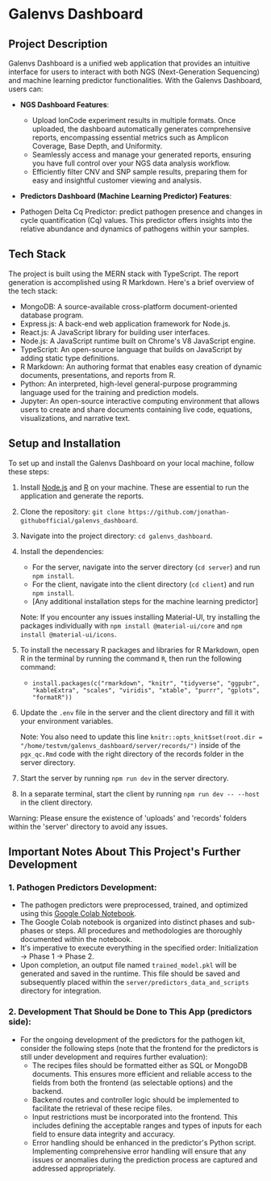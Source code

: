 
# Galenvs Dashboard

## Project Description
Galenvs Dashboard is a unified web application that provides an intuitive interface for users to interact with both NGS (Next-Generation Sequencing) and machine learning predictor functionalities. With the Galenvs Dashboard, users can:

- **NGS Dashboard Features**:
  - Upload IonCode experiment results in multiple formats. Once uploaded, the dashboard automatically generates comprehensive reports, encompassing essential metrics such as Amplicon Coverage, Base Depth, and Uniformity.
  - Seamlessly access and manage your generated reports, ensuring you have full control over your NGS data analysis workflow.
  - Efficiently filter CNV and SNP sample results, preparing them for easy and insightful customer viewing and analysis.

- **Predictors Dashboard (Machine Learning Predictor) Features**:
 - Pathogen Delta Cq Predictor:  predict pathogen presence and changes in cycle quantification (Cq) values. This predictor offers insights into the relative abundance and dynamics of pathogens within your samples.

## Tech Stack
The project is built using the MERN stack with TypeScript. The report generation is accomplished using R Markdown. Here's a brief overview of the tech stack:

- MongoDB: A source-available cross-platform document-oriented database program.
- Express.js: A back-end web application framework for Node.js.
- React.js: A JavaScript library for building user interfaces.
- Node.js: A JavaScript runtime built on Chrome's V8 JavaScript engine.
- TypeScript: An open-source language that builds on JavaScript by adding static type definitions.
- R Markdown: An authoring format that enables easy creation of dynamic documents, presentations, and reports from R.
- Python: An interpreted, high-level general-purpose programming language used for the training and prediction models.
- Jupyter: An open-source interactive computing environment that allows users to create and share documents containing live code, equations, visualizations, and narrative text.

## Setup and Installation
To set up and install the Galenvs Dashboard on your local machine, follow these steps:

1. Install [Node.js](https://nodejs.org/) and [R](https://www.r-project.org/) on your machine. These are essential to run the application and generate the reports.

2. Clone the repository: `git clone https://github.com/jonathan-githubofficial/galenvs_dashboard`.

3. Navigate into the project directory: `cd galenvs_dashboard`.

4. Install the dependencies:
   - For the server, navigate into the server directory (`cd server`) and run `npm install`.
   - For the client, navigate into the client directory (`cd client`) and run `npm install`.
   - [Any additional installation steps for the machine learning predictor]

   Note: If you encounter any issues installing Material-UI, try installing the packages individually with `npm install @material-ui/core` and `npm install @material-ui/icons`.

5. To install the necessary R packages and libraries for R Markdown, open R in the terminal by running the command `R`, then run the following command:
   - `install.packages(c("rmarkdown", "knitr", "tidyverse", "ggpubr", "kableExtra", "scales", "viridis", "xtable", "purrr", "gplots", "formatR"))`

6. Update the `.env` file in the server and the client directory and fill it with your environment variables.
   
   Note: You also need to update this line `knitr::opts_knit$set(root.dir = "/home/testvm/galenvs_dashboard/server/records/")` inside of the `pgx_qc.Rmd` code with the right directory of the records folder in the server directory. 

8. Start the server by running `npm run dev` in the server directory.

9. In a separate terminal, start the client by running `npm run dev -- --host` in the client directory.

Warning: Please ensure the existence of 'uploads' and 'records' folders within the 'server' directory to avoid any issues.

## Important Notes About This Project's Further Development

### 1. Pathogen Predictors Development:
- The pathogen predictors were preprocessed, trained, and optimized using this [Google Colab Notebook](https://colab.research.google.com/drive/1S4evNfZmwAfr1tqi9OYh40RuNusimOdb?usp=sharing#scrollTo=-eP5engoL7AK).
- The Google Colab notebook is organized into distinct phases and sub-phases or steps. All procedures and methodologies are thoroughly documented within the notebook.
- It's imperative to execute everything in the specified order: Initialization -> Phase 1 -> Phase 2.
- Upon completion, an output file named `trained_model.pkl` will be generated and saved in the runtime. This file should be saved and subsequently placed within the `server/predictors_data_and_scripts` directory for integration.

### 2. Development That Should be Done to This App (predictors side):
- For the ongoing development of the predictors for the pathogen kit, consider the following steps (note that the frontend for the predictors is still under development and requires further evaluation):
  - The recipes files should be formatted either as SQL or MongoDB documents. This ensures more efficient and reliable access to the fields from both the frontend (as selectable options) and the backend.
  - Backend routes and controller logic should be implemented to facilitate the retrieval of these recipe files.
  - Input restrictions must be incorporated into the frontend. This includes defining the acceptable ranges and types of inputs for each field to ensure data integrity and accuracy.
  - Error handling should be enhanced in the predictor's Python script. Implementing comprehensive error handling will ensure that any issues or anomalies during the prediction process are captured and addressed appropriately.



